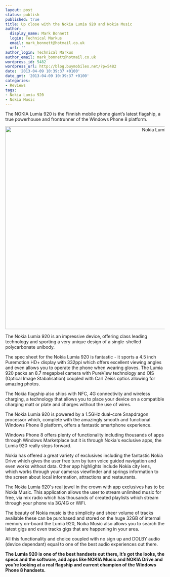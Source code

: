 ```yaml
---
layout: post
status: publish
published: true
title: Up close with the Nokia Lumia 920 and Nokia Music
author:
  display_name: Mark Bonnett
  login: Technical Markus
  email: mark_bonnett@hotmail.co.uk
  url: ''
author_login: Technical Markus
author_email: mark_bonnett@hotmail.co.uk
wordpress_id: 5482
wordpress_url: http://blog.buymobiles.net/?p=5482
date: '2013-04-09 10:39:37 +0100'
date_gmt: '2013-04-09 10:39:37 +0100'
categories:
- Reviews
tags:
- Nokia Lumia 920
- Nokia Music
---
```

<p><span class="postStandFirst">The NOKIA Lumia 920 is the Finnish mobile phone giant&rsquo;s latest flagship, a true powerhouse and frontrunner of the Windows Phone 8 platform.</span></p>
<p style="text-align: center;"><img class="size-full wp-image-5484 aligncenter" alt="Nokia Lumia 920" src="https://a1comms-blog-buymobiles.storage.googleapis.com/2014/10/nokia-lumia-920-xl.jpg" width="960" height="640" /></p>
<p>The&nbsp;Nokia Lumia 920&nbsp;is an impressive device, offering class leading technology and sporting a very unique design of a single-shelled polycarbonate unibody.</p>
<p>The spec sheet for the Nokia Lumia 920 is fantastic - it sports a 4.5 inch Puremotion HD+ display with 332ppi which offers excellent viewing angles and even allows you to operate the phone when wearing gloves. The Lumia 920 packs an 8.7 megapixel camera with PureView technology and OIS (Optical Image Stabalisation) coupled with Carl Zeiss optics allowing for amazing photos.</p>
<p>The Nokia flagship also ships with NFC, 4G connectivity and wireless charging, a technology that allows you to place your device on a compatible charging matt or plate and charges without the use of wires.</p>
<p>The Nokia Lumia 920 is powered by a 1.5GHz dual-core Snapdragon processor which, complete with the amazingly smooth and functional Windows Phone 8 platform, offers a fantastic smartphone experience.</p>
<p>Windows Phone 8 offers plenty of functionality including thousands of apps through Windows Marketplace but it is through Nokia's exclusive apps, the Lumia 920 really steps forward.</p>
<p>Nokia has offered a great variety of exclusives including the fantastic Nokia Drive which gives the user free turn by turn voice guided navigation and even works without data. Other app highlights include Nokia city lens, which works through your cameras viewfinder and springs information to the screen about local information, attractions and restaurants.</p>
<p>The Nokia Lumia 920's real jewel in the crown with app exclusives has to be Nokia Music. This application allows the user to stream unlimited music for free, via mix radio which has thousands of created playlists which stream through your phone via 3G/4G or WiFi.</p>
<p>The beauty of Nokia music is the simplicity and sheer volume of tracks available these can be purchased and stored on the huge 32GB of internal memory on-board the Lumia 920, Noika Music also allows you to search the latest gigs and even tracks gigs that are happening in your area.</p>
<p>All this functionality and choice coupled with no sign up and DOLBY audio (device dependant) equal to one of the best audio experiences out there.</p>
<p><strong>The Lumia 920 is one of the best handsets out there, it&rsquo;s got the looks, the specs and the software, add apps like NOKIA Music and NOKIA Drive and you&rsquo;re looking at a real flagship and current champion of the Windows Phone 8 handsets.</strong></p>
